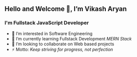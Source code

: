 

## Hello and Welcome 👋, I’m Vikash Aryan
  ### I'm Fullstack JavaScript Developer
- 👀 I’m interested in Software Engineering
- 🌱 I’m currently learning Fullstack Development *MERN Stack*
- 💞️ I’m looking to collaborate on Web based projects
- ⚡ Motto: *Keep striving for progress, not perfection*

<!---
Vikash-Mech-Cse/Vikash-Mech-Cse is a ✨ special ✨ repository because its `README.md` (this file) appears on your GitHub profile.
You can click the Preview link to take a look at your changes.
--->
